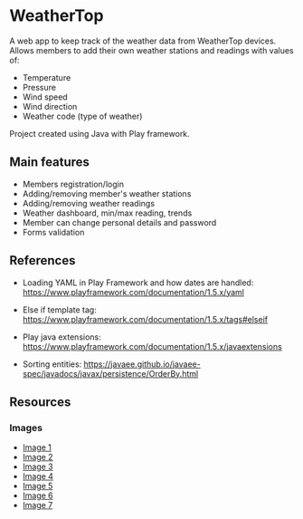 # WeatherTop
A web app to keep track of the weather data from WeatherTop devices.
Allows members to add their own weather stations and readings with values of:
* Temperature
* Pressure
* Wind speed
* Wind direction
* Weather code (type of weather)

Project created using Java with Play framework.

## Main features
* Members registration/login
* Adding/removing member's weather stations
* Adding/removing weather readings
* Weather dashboard, min/max reading, trends
* Member can change personal details and password
* Forms validation

## References
* Loading YAML in Play Framework and how dates are handled:
https://www.playframework.com/documentation/1.5.x/yaml

* Else if template tag:
https://www.playframework.com/documentation/1.5.x/tags#elseif
* Play java extensions:
https://www.playframework.com/documentation/1.5.x/javaextensions

* Sorting entities:
https://javaee.github.io/javaee-spec/javadocs/javax/persistence/OrderBy.html

## Resources
### Images
* [Image 1](https://www.freepik.com/free-vector/meteorology-abstract-concept-vector-illustration-met-station-meteorology-program-university-degree-weather-prediction-method-measuring-instruments-atmosphere-study-abstract-metaphor_11668297.htm)
* [Image 2](https://www.freepik.com/free-vector/men-heat-cold-weather-flat-illustration_16375455.htm)
* [Image 3](https://www.freepik.com/free-vector/hand-holding-mobile-phone-with-weather-app-vector-illustration_16375189.htm)
* [Image 4](https://www.freepik.com/free-vector/access-control-system-abstract-concept_12085707.htm)
* [Image 5](https://www.freepik.com/free-vector/account-concept-illustration_5464649.htm)
* [Image 6](https://www.freepik.com/free-vector/settings-concept-illustration_9793179.htm#query=setting&position=8&from_view=search)
* [Image 7](https://www.freepik.com/free-vector/oops-404-error-with-broken-robot-concept-illustration_13315300.htm)